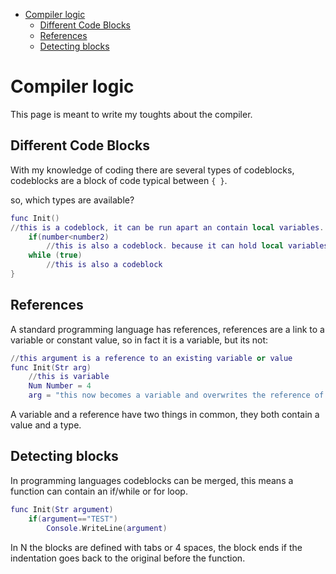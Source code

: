 <!-- TOC -->

- [Compiler logic](#compiler-logic)
	- [Different Code Blocks](#different-code-blocks)
	- [References](#references)
	- [Detecting blocks](#detecting-blocks)

<!-- /TOC -->
# Compiler logic

This page is meant to write my toughts about the compiler.

## Different Code Blocks

With my knowledge of coding there are  several types of codeblocks, codeblocks are a block of code typical between `{ }`.

so, which types are available?

```lua
func Init()
//this is a codeblock, it can be run apart an contain local variables.
    if(number<number2)
        //this is also a codeblock. because it can hold local variables.
    while (true)
        //this is also a codeblock
}
```

## References

A standard programming language has references, references are a link to a variable or constant value, so in fact it is a variable, but its not:

```lua
//this argument is a reference to an existing variable or value
func Init(Str arg)
    //this is variable
    Num Number = 4
    arg = "this now becomes a variable and overwrites the reference of the argument"
```

A variable and a reference have two things in common, they both contain a value and a type.

## Detecting blocks

In programming languages codeblocks can be merged, this means a function can contain an if/while or for loop.

```lua
func Init(Str argument)
    if(argument=="TEST")
        Console.WriteLine(argument)
```

In N the blocks are defined with tabs or 4 spaces, the block ends if the indentation goes back to the original before the function.